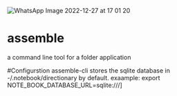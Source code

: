 ![WhatsApp Image 2022-12-27 at 17 01 20](https://user-images.githubusercontent.com/116971272/209692029-de0aad6d-b3e7-4df1-a728-5da726c35752.jpg)
# assemble
a command line tool for a folder application

#Configurstion
assemble-cli stores the sqlite database in -/.notebook/directionary by default.
exaample:
export NOTE_BOOK_DATABASE_URL=sqlite:///]


